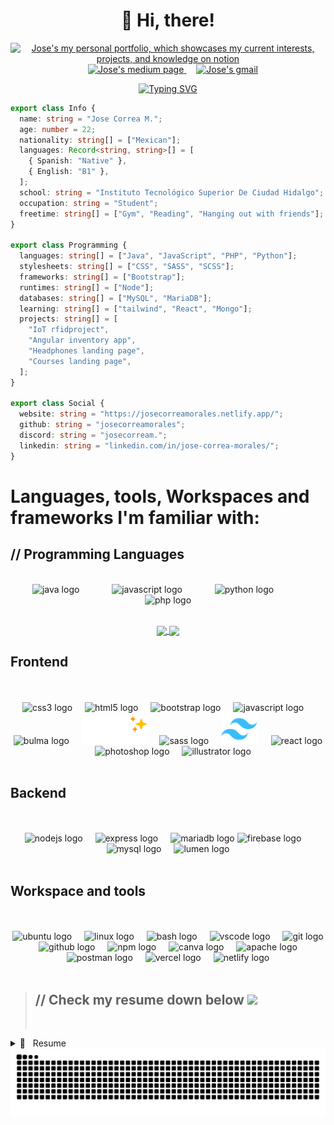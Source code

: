 <h1 align="center">
 &#128075 Hi, there!
 
</h1>

<p align="center">
  <a href="https://nonchalant-ptarmigan-51f.notion.site/Jose-Correa-M-6087b7bad01a448cbb207e4809c80456" title="Check my personal portfolio, which showcases my current interests, projects, and knowledge " target="_blank">
    <img src="https://img.shields.io/badge/Notion-232121?style=for-the-badge&logo=notion&logoColor=white" width="120"  title="Check my personal portfolio, which showcases my current interests, projects, and knowledge" alt="Jose's my personal portfolio, which showcases my current interests, projects, and knowledge on notion">
  </a>
  <img width="12">
    <a href="https://medium.com/@jose-correa-morales" title="Follow me on Medium" target="_blank">
    <img src="https://img.shields.io/badge/Medium-12100E?style=for-the-badge&logo=medium&logoColor=whit" width="150" alt="Jose's medium page" title="Follow me on Medium">
  </a>
    <img width="12">
  <a href="mailto:jose.correax@gmail.com?subject=Hello!!" title="Jose's mail" target="_blank" >
    <img src="https://img.shields.io/badge/Gmail-232121?style=for-the-badge&logo=gmail&logoColor=white" width="120" title="Jose's mail" alt="Jose's gmail">
  </a>
</p>

<center>

[![Typing SVG](https://readme-typing-svg.herokuapp.com?font=Raleway&weight=700&size=40&duration=4000&pause=939&color=FFDDAD&center=true&vCenter=true&random=true&width=450&height=60&lines=José+Correa+Morales)](https://github.com/JoseCorreaMorales)


</center>

```ts
export class Info {
  name: string = "Jose Correa M.";
  age: number = 22;
  nationality: string[] = ["Mexican"];
  languages: Record<string, string>[] = [
    { Spanish: "Native" },
    { English: "B1" },
  ];
  school: string = "Instituto Tecnológico Superior De Ciudad Hidalgo";
  occupation: string = "Student";
  freetime: string[] = ["Gym", "Reading", "Hanging out with friends"];
}

export class Programming {
  languages: string[] = ["Java", "JavaScript", "PHP", "Python"];
  stylesheets: string[] = ["CSS", "SASS", "SCSS"];
  frameworks: string[] = ["Bootstrap"];
  runtimes: string[] = ["Node"];
  databases: string[] = ["MySQL", "MariaDB"];
  learning: string[] = ["tailwind", "React", "Mongo"];
  projects: string[] = [
    "IoT rfidproject",
    "Angular inventory app",
    "Headphones landing page",
    "Courses landing page",
  ];
}

export class Social {
  website: string = "https://josecorreamorales.netlify.app/";
  github: string = "josecorreamorales";
  discord: string = "josecorream.";
  linkedin: string = "linkedin.com/in/jose-correa-morales/";
}
```

# Languages, tools, Workspaces and frameworks I'm familiar with:

## // Programming Languages

<p align="center">
      <br/>
 <img src="https://cdn.jsdelivr.net/gh/devicons/devicon/icons/java/java-original.svg" height="50" alt="java logo"  />
   <img width="12" />
   <img width="12" />
   <img width="12" />
  <img src="https://cdn.jsdelivr.net/gh/devicons/devicon/icons/javascript/javascript-original.svg" height="50" alt="javascript logo"  />
    <img width="12" />
   <img width="12" />
   <img width="12" />
    <img src="https://cdn.jsdelivr.net/gh/devicons/devicon/icons/python/python-original.svg" height="50" alt="python logo"  />
    <img width="12" />
   <img width="12" />
   <img width="12" />
    <img src="https://cdn.jsdelivr.net/gh/devicons/devicon/icons/php/php-original.svg" height="50" alt="php logo"  />
    <br/>
    <br/>
</p>

<p align="center">
<a href="https://github.com/josecorreamorales?tab=repositories">
  <img height="180" align="center" src="https://github-readme-stats.vercel.app/api?username=josecorreamorales&show_icons=true&theme=gruvbox_light&rank_icon=github" />
</a>
<a href="https://github.com/josecorreamorales?tab=repositories">
  <img height="180" align="center" src="https://github-readme-stats.vercel.app/api/top-langs/?username=josecorreamorales&layout=compact&theme=solarized-light&hide=html,scss,prolog" />
</a>
<p>

## Frontend

<p align="center">
    <br/>
    <br/>
    <img src="https://cdn.jsdelivr.net/gh/devicons/devicon/icons/css3/css3-original.svg" height="50" alt="css3 logo"  />
    <img width="12" />
    <img src="https://cdn.jsdelivr.net/gh/devicons/devicon/icons/html5/html5-original.svg" height="50" alt="html5 logo"  />
    <img width="12" />
    <img src="https://cdn.jsdelivr.net/gh/devicons/devicon/icons/bootstrap/bootstrap-original.svg" height="50" alt="bootstrap logo"  />
    <img width="12" />
    <img src="https://cdn.jsdelivr.net/gh/devicons/devicon/icons/javascript/javascript-original.svg" height="50" alt="javascript logo"  />
    <img width="12" />
    <img src="https://cdn.jsdelivr.net/gh/devicons/devicon/icons/bulma/bulma-plain.svg" height="50" alt="bulma logo"  />
    <img width="12" />
    <img src="./assets/pico-logo-dark.svg" height="45" alt="PICO CSS logo"  />
    <img width="12" />
    <img src="https://cdn.jsdelivr.net/gh/devicons/devicon/icons/sass/sass-original.svg" height="50" alt="sass logo"  />
    <img width="12" />
    <img src="./assets/tailwindcss-original-wordmark.svg" height="50" alt="tailwindcss logo"  />
    <img width="12" />
    <img src="https://cdn.jsdelivr.net/gh/devicons/devicon/icons/react/react-original.svg" height="50" alt="react logo"  />
    <img width="12" />
    <img src="https://cdn.jsdelivr.net/gh/devicons/devicon/icons/photoshop/photoshop-plain.svg" height="50" alt="photoshop logo"  />
    <img width="12" />
  <img src="https://cdn.jsdelivr.net/gh/devicons/devicon/icons/illustrator/illustrator-plain.svg" height="50" alt="illustrator logo"  />
<br/>
    <br/>

</p>

##  Backend

<p align="center">
    <br/>
    <br/>
  <img src="https://cdn.jsdelivr.net/gh/devicons/devicon/icons/nodejs/nodejs-original.svg" height="50" alt="nodejs logo"  />
  <img width="12" />
  <img src="https://cdn.jsdelivr.net/gh/devicons/devicon/icons/express/express-original.svg" height="50" alt="express logo"  />
  <img width="12" />
  <img src="https://cdn.jsdelivr.net/gh/devicons/devicon/icons/mariadb/mariadb-original.svg" height="50" alt="mariadb logo" />
  <img src="https://cdn.jsdelivr.net/gh/devicons/devicon/icons/firebase/firebase-plain.svg" height="50" alt="firebase logo"  />
  <img width="12" />
  <img src="https://cdn.jsdelivr.net/gh/devicons/devicon/icons/mysql/mysql-original.svg" height="50" alt="mysql logo"  />
    <img width="12" />
  <img src="https://cdn.jsdelivr.net/gh/devicons/devicon/icons/lumen/lumen-original.svg" height="50" alt="lumen logo" />
      <br/>
    <br/>
  
</p>

##  Workspace and tools

<p align="center">
    <br/>
    <br/>
  <img src="https://cdn.jsdelivr.net/gh/devicons/devicon/icons/ubuntu/ubuntu-plain.svg" height="50" alt="ubuntu logo"  />
  <img width="12" />
  <img src="https://cdn.jsdelivr.net/gh/devicons/devicon/icons/linux/linux-original.svg" height="50" alt="linux logo"  />
  <img width="12" />
  <img src="https://cdn.jsdelivr.net/gh/devicons/devicon/icons/bash/bash-original.svg" height="50" alt="bash logo"  />
  <img width="12" />
  <img src="https://cdn.jsdelivr.net/gh/devicons/devicon/icons/vscode/vscode-original.svg" height="50" alt="vscode logo"  />
  <img width="12" />
  <img src="https://cdn.jsdelivr.net/gh/devicons/devicon/icons/git/git-original.svg" height="50" alt="git logo"  />
  <img width="12" />
  <img src="https://cdn.jsdelivr.net/gh/devicons/devicon/icons/github/github-original.svg" height="50" alt="github logo"  />
  <img width="12" />
  <img src="https://cdn.jsdelivr.net/gh/devicons/devicon/icons/npm/npm-original-wordmark.svg" height="50" alt="npm logo"  />
  <img width="12" />
  <img src="https://cdn.jsdelivr.net/gh/devicons/devicon/icons/canva/canva-original.svg" height="50" alt="canva logo"  />
  <img width="12" />
  <img src="https://cdn.jsdelivr.net/gh/devicons/devicon/icons/apache/apache-original.svg" height="50" alt="apache logo"  />
  <img width="12" />
  <img src="https://cdn.jsdelivr.net/gh/devicons/devicon/icons/postman/postman-original.svg" height="50" alt="postman logo" />
<img width="12" />
<img src="https://cdn.jsdelivr.net/gh/devicons/devicon/icons/vercel/vercel-original.svg" height="50" alt="vercel logo" />
<img width="12" />
<img src="https://cdn.jsdelivr.net/gh/devicons/devicon/icons/netlify/netlify-original.svg" height="50" alt="netlify logo" />
    <br/>
    <br/>

</p>

> ## // Check my resume down below <img src="https://media.giphy.com/media/hvRJCLFzcasrR4ia7z/giphy.gif" width="25px">
>
>
>
> &nbsp;

<details>
  <summary>📃 &nbsp; Resume </summary>

## Education

<!-- UDEMY Bootcamp -->
<img align="right" width="30px" src="https://cdn.icon-icons.com/icons2/2389/PNG/512/udemy_logo_icon_144775.png" />

- 📖 **&nbsp;Udemy Bootcamp**\
  📆 &nbsp;Present\
  📍 **&nbsp;[The Complete 2023 Web Development Bootcamp](https://www.udemy.com/course/the-complete-web-development-bootcamp/) by Dr. Angela Yu** - Udemy

<!-- ITSCH ISC -->
<img align="right" width="30px" src="./assets/itsch.png" />

- 📖 **&nbsp;Computer Systems Engineering**\
  📆 2019 - Present\
  📍 **[Instituto Tecnológico Superior De Ciudad Hidalgo](https://cdhidalgo.tecnm.mx/)** - Ciudad Hidalgo, Michoacán, México

<!-- ITSCH English -->
  <img align="right" width="30px" src="./assets/cle-itsch.jpg" />

- 📖 **&nbsp;B1 (CEFR) English course**\
  📆 2019 - 2022\
  📜 **[Certificate](./assets/joseEnglishCertificate.pdf)**\
  📍 **[Instituto Tecnológico Superior De Ciudad Hidalgo](https://cdhidalgo.tecnm.mx/cle/ingles-para-adultos)** - Ciudad Hidalgo, Michoacán, México

<!-- CECyTEM -->
<img align="right" width="30px" src="./assets/cecytem.png" />

- 📖 **&nbsp;Technical Programming Program**\
  📆 &nbsp;2016 - 2019\
  📍 **&nbsp;[CECyTEM 17](http://cdhidalgo.cecytem.net/)** - Ciudad Hidalgo, Michoacán, México

## Volunteering

<img align="right" width="30px" src="./assets/itsch.png" />

- 👨‍💻 **&nbsp;Volunteer in the design department**\
  📆 &nbsp;2022 - Present\
  📍 **Instituto Tecnológico Superior De Ciudad Hidalgo** - Ciudad Hidalgo, Michoacán, México

<img align="right" width="30px" src="./assets/KLASSTER GROUP .png" />

- 👨‍💻 **&nbsp;Community service at [ITSCH](https://cdhidalgo.tecnm.mx/) as webDev for Klasster Group entrepreneurship**\
  📆 &nbsp;2022 - Present\
  📍 **Instituto Tecnológico Superior De Ciudad Hidalgo** - Ciudad Hidalgo, Michoacán, México

## Projects

<p align="center">
  <a href="https://github.com/josecorreamorales/PapeleriaJIM">
    <img src="https://github-readme-stats.vercel.app/api/pin/?username=josecorreamorales&repo=PapeleriaJIM&theme=catppuccin_latte" alt="PapeleriaJIM">
  </a>
  <a href="https://github.com/josecorreamorales/headphones-landing-page">
    <img src="https://github-readme-stats.vercel.app/api/pin/?username=josecorreamorales&repo=headphones-landing-page&theme=moltack" alt="headphones-landing-page">
  </a>
</p>

<p align="center">
  <a href="https://github.com/josecorreamorales/Landing-page-courses">
    <img src="https://github-readme-stats.vercel.app/api/pin/?username=josecorreamorales&repo=Landing-page-courses&theme=gruvbox_light" alt="Landing-page-courses">
  </a>
  <a href="https://github.com/josecorreamorales/SmartHomeApp">
    <img src="https://github-readme-stats.vercel.app/api/pin/?username=josecorreamorales&repo=SmartHomeApp&theme=buefy" alt="SmartHomeApp">
  </a>
</p>

## IA Projects 🤖

<p align="center">
<a href="https://github.com/JoseCorreaMorales/ImagePrediction-tersorflow">
<img src="https://github-readme-stats.vercel.app/api/pin/?username=josecorreamorales&repo=ImagePrediction-tersorflow&theme=calm">
</a>
<a href="https://github.com/JoseCorreaMorales/Modelo-de-regresion-de-precios-Inmobiliarios--tensorflow"> 
<img src="https://github-readme-stats.vercel.app/api/pin/?username=josecorreamorales&repo=Modelo-de-regresion-de-precios-Inmobiliarios--tensorflow&theme=calm">
</a>
</p>

</details>

<img src="https://raw.githubusercontent.com/josecorreamorales/josecorreamorales/output/snake.svg" alt=""> 